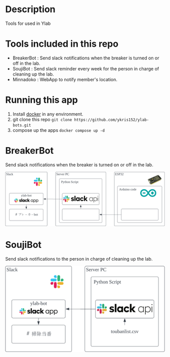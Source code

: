 # Description
Tools for used in Ylab

# Tools included in this repo
* BreakerBot : Send slack notifications when the breaker is turned on or off in the lab.
* SoujiBot : Send slack reminder every week for the person in charge of cleaning up the lab.
* Minnadoko : WebApp to notify member's location.

# Running this app
1. Install [docker](https://docs.docker.com/engine/install/) in any environment.
2. git clone this repo ```git clone https://github.com/ykris152/ylab-bots.git```
3. compose up the apps ```docker compose up -d```

# BreakerBot
Send slack notifications when the breaker is turned on or off in the lab.

![BreakerBot Architecture](assets/images/BreakerBot.svg "BreakerBot")

# SoujiBot
Send slack notifications to the person in charge of cleaning up the lab.

![SoujiBot Architecture](assets/images/SoujiBot.svg "SoujiBot")